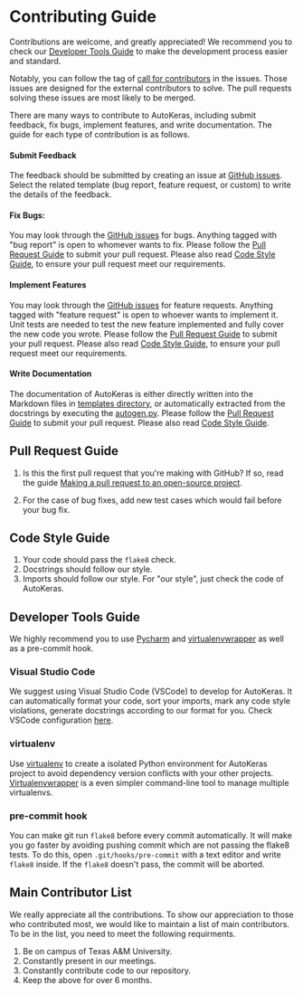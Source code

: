 # Contributing Guide

Contributions are welcome, and greatly appreciated!
We recommend you to check our [Developer Tools Guide](#developer-tools-guide)
to make the development process easier and standard.

Notably, you can follow the tag of [call for contributors](https://github.com/keras-team/autokeras/labels/call%20for%20contributors) in the issues.
Those issues are designed for the external contributors to solve.
The pull requests solving these issues are most likely to be merged.

There are many ways to contribute to AutoKeras,
including submit feedback, fix bugs, implement features, and write documentation.
The guide for each type of contribution is as follows.

#### Submit Feedback
The feedback should be submitted by creating an issue at [GitHub issues](https://github.com/keras-team/autokeras/issues).
Select the related template (bug report, feature request, or custom) to write the details of the feedback.

#### Fix Bugs:
You may look through the [GitHub issues](https://github.com/keras-team/autokeras/issues) for bugs.
Anything tagged with "bug report" is open to whomever wants to fix.
Please follow the
[Pull Request Guide](#pull-request-guide) to submit your pull request.
Please also read
[Code Style Guide](#code-style-guide),
to ensure your pull request meet our requirements.

#### Implement Features
You may look through the [GitHub issues](https://github.com/keras-team/autokeras/issues) for feature requests.
Anything tagged with "feature request" is open to whoever wants to implement it.
Unit tests are needed to test the new feature implemented and fully cover the new code you wrote.
Please follow the
[Pull Request Guide](#pull-request-guide) to submit your pull request.
Please also read
[Code Style Guide](#code-style-guide),
to ensure your pull request meet our requirements.

#### Write Documentation
The documentation of AutoKeras is either directly written into the Markdown files in
[templates directory](https://github.com/keras-team/autokeras/tree/master/docs/templates),
or automatically extracted from the docstrings by executing the [autogen.py](https://github.com/keras-team/autokeras/blob/master/docs/autogen.py).
Please follow the
[Pull Request Guide](#pull-request-guide) to submit your pull request.
Please also read
[Code Style Guide](#code-style-guide).

## Pull Request Guide

1. Is this the first pull request that you're making with GitHub? If so, read the guide [Making a pull request to an open-source project](https://github.com/gabrieldemarmiesse/getting_started_open_source).

2. For the case of bug fixes, add new test cases which would fail before your bug fix.

## Code Style Guide
1. Your code should pass the `flake8` check.
2. Docstrings should follow our style.
3. Imports should follow our style.
For "our style", just check the code of AutoKeras.

## Developer Tools Guide
We highly recommend you to use [Pycharm](https://www.jetbrains.com/pycharm/)
and [virtualenvwrapper](https://virtualenvwrapper.readthedocs.io/en/latest/)
as well as a pre-commit hook.

### Visual Studio Code
We suggest using Visual Studio Code (VSCode) to develop for AutoKeras. It can automatically format your code, sort your imports, mark any code style violations, generate docstrings according to our format for you. Check VSCode configuration [here](https://gist.github.com/jhfjhfj1/68714194e2faa6fb81c53eea59779458).

### virtualenv
Use [virtualenv](https://virtualenv.pypa.io/en/latest/) to create a isolated Python environment for AutoKeras project to avoid dependency version conflicts with your other projects.
[Virtualenvwrapper](https://virtualenvwrapper.readthedocs.io/en/latest/) is a even simpler command-line tool to manage multiple virtualenvs.

### pre-commit hook
You can make git run `flake8` before every commit automatically. It will make you go faster by
avoiding pushing commit which are not passing the flake8 tests. To do this,
open `.git/hooks/pre-commit` with a text editor and write `flake8` inside. If the `flake8` doesn't
pass, the commit will be aborted.

## Main Contributor List
We really appreciate all the contributions.
To show our appreciation to those who contributed most,
we would like to maintain a list of main contributors.
To be in the list, you need to meet the following requirments.
1. Be on campus of Texas A&M University.
2. Constantly present in our meetings.
3. Constantly contribute code to our repository.
4. Keep the above for over 6 months.
